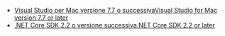 * [<span data-ttu-id="b19f1-101">Visual Studio per Mac versione 7.7 o successiva</span><span class="sxs-lookup"><span data-stu-id="b19f1-101">Visual Studio for Mac version 7.7 or later</span></span>](https://www.visualstudio.com/downloads/)
* [<span data-ttu-id="b19f1-102">.NET Core SDK 2.2 o versione successiva</span><span class="sxs-lookup"><span data-stu-id="b19f1-102">.NET Core SDK 2.2 or later</span></span>](https://www.microsoft.com/net/download/all)